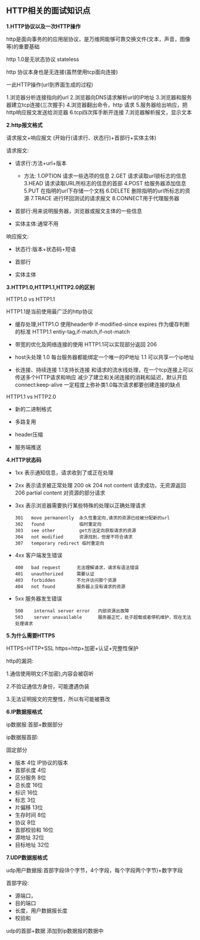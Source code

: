 ## HTTP相关的面试知识点

**1.HTTP协议以及一次HTTP操作**

http是面向事务的的应用层协议，是万维网能够可靠交换文件(文本，声音，图像等)的重要基础

http 1.0是无状态协议 stateless

http 协议本身也是无连接(虽然使用tcp面向连接)



一此HTTP操作(url到界面生成的过程)

1.浏览器分析连接指向的url
2.浏览器向DNS请求解析url的IP地址
3.浏览器和服务器建立tcp连接(三次握手)
4.浏览器翻出命令，http 请求
5.服务器给出响应，把http响应报文发送给浏览器
6.tcp四次挥手断开连接
7.浏览器解析报文，显示文本


**2.http报文格式**

请求报文+响应报文 (开始行(请求行、状态行)+首部行+实体主体)


请求报文:

- 请求行:方法+url+版本

   - 方法:
   1.OPTION 请求一些选项的信息
   2.GET    请求读取url锁标志的信息
   3.HEAD   请求读取URL所标志的信息的首部
   4.POST   给服务器添加信息
   5.PUT    在指明的url下存储一个文档
   6.DELETE 删除指明的url所标志的资源
   7.TRACE  进行环回测试的请求报文
   8.CONNECT用于代理服务器



- 首部行:用来说明服务器，浏览器或报文主体的一些信息

- 实体主体:通常不用

响应报文:

- 状态行:版本+状态码+短语

- 首部行

- 实体主体


**3.HTTP1.0,HTTP1.1,HTTP2.0的区别**

HTTP1.0 vs HTTP1.1

HTTP1.1是当前使用最广泛的http协议

- 缓存处理,HTTP1.O 使用header中 if-modified-since  expires 作为缓存判断的标准
          HTTP1.1 entiy-tag,if-match,if-not-match

- 带宽的优化及网络连接的使用
          HTTP1.1可以实现部分返回  206 

- host头处理
         1.0 每台服务器都能绑定一个唯一的IP地址
         1.1 可以共享一个ip地址

- 长连接、持续连接
         1.1支持长连接 和请求的流水线处理，在一个tcp连接上可以传送多个HTTP请求和响应
         减少了建立和关闭连接的消耗和延迟，默认开启 connect:keep-alive
         一定程度上弥补类1.0每次请求都要创建连接的缺点

HTTP1.1 vs HTTP2.0

- 新的二进制格式

- 多路复用

- header压缩

- 服务端推送



**4.HTTP状态码**

- 1xx 表示通知信息，请求收到了或正在处理

- 2xx 表示请求被正常处理
      200   ok
      204   not content       请求成功，无资源返回
      206   partial content   对资源的部分请求

- 3xx 表示浏览器需要执行某些特殊的处理以正确处理请求

      301   move permanently  永久性重定向,请求的资源已经被分配新的url
      302   found             临时重定向
      303   see other         get方法定向获取请求的资源
      304   not modified      资源找到，但是不符合请求
      307   temporary redirect 临时重定向

- 4xx  客户端发生错误

      400   bad request      无法理解请求，请求有语法错误
      401   unauthorized     需要认证
      403   forbidden        不允许访问那个资源
      404   not found        服务器上没有请求的资源

- 5xx  服务器发生错误

      500    internal server error   内部资源出故障
      503    server unavailable      服务器正忙，处于超载或者停机维护，现在无法处理请求

**5.为什么需要HTTPS**

HTTPS=HTTP+SSL
https=http+加密+认证+完整性保护

http的漏洞:

1.通信使用明文(不加密),内容会被窃听

2.不验证通信方身份，可能遭遇伪装

3.无法证明报文的完整性，所以有可能被篡改



**6.IP数据报格式**

ip数据报:首部+数据部分

ip数据报首部:

固定部分

- 版本            4位   IP协议的版本
- 首部长度         4位   
- 区分服务         8位
- 总长度          16位
- 标识            16位
- 标志            3位
- 片偏移          13位
- 生存时间         8位
- 协议            8位
- 首部校验和       16位
- 源地址          32位
- 目标地址         32位            

**7.UDP数据报格式**

udp用户数据报:首部字段(8个字节，4个字段，每个字段两个字节)+数字字段

首部字段:

- 源端口，
- 目的端口
- 长度，用户数据报长度
- 校验和 

udp的首部+数据  添加到ip数据报的数据中


